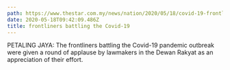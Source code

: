 ```yaml
---
path: https://www.thestar.com.my/news/nation/2020/05/18/covid-19-frontliners-given-standing-ovation-by-parliament
date: 2020-05-18T09:42:09.486Z
title: frontliners battling the Covid-19
---
```

PETALING JAYA: The frontliners battling the Covid-19 pandemic outbreak were given a round of applause by lawmakers in the Dewan Rakyat as an appreciation of their effort.